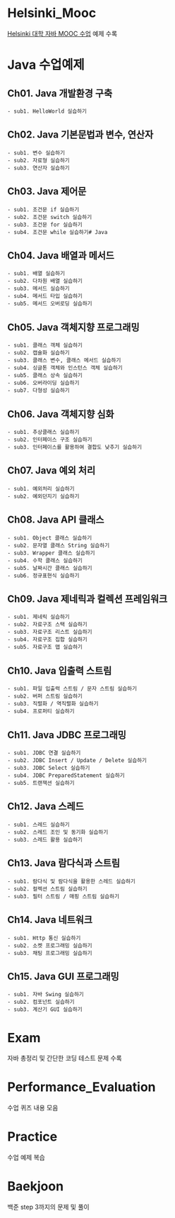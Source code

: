 # Helsinki_Mooc
[Helsinki 대학 자바 MOOC 수업](https://java-programming.mooc.fi/) 예제 수록

# Java 수업예제

## Ch01. Java  개발환경 구축
	- sub1. HelloWorld 실습하기
	
## Ch02. Java 기본문법과 변수, 연산자
	- sub1. 변수 실습하기
	- sub2. 자료형 실습하기
	- sub3. 연산자 실습하기
	
## Ch03. Java 제어문
	- sub1. 조건문 if 실습하기
	- sub2. 조건문 switch 실습하기
	- sub3. 조건문 for 실습하기
	- sub4. 조건문 while 실습하기# Java
	
## Ch04. Java 배열과 메서드
	- sub1. 배열 실습하기
	- sub2. 다차원 배열 실습하기
	- sub3. 메서드 실습하기
	- sub4. 메서드 타입 실습하기
	- sub5. 메서드 오버로딩 실습하기

## Ch05. Java 객체지향 프로그래밍
	- sub1. 클래스 객체 실습하기
	- sub2. 캡슐화 실습하기
	- sub3. 클래스 변수, 클래스 메서드 실습하기
	- sub4. 싱글톤 객체와 인스턴스 객체 실습하기
	- sub5. 클래스 상속 실습하기
	- sub6. 오버라이딩 실습하기
	- sub7. 다형성 실습하기

## Ch06. Java 객체지향 심화
	- sub1. 추상클래스 실습하기
	- sub2. 인터페이스 구조 실습하기
	- sub3. 인터페이스를 활용하여 결합도 낮추기 실습하기
	
## Ch07. Java 예외 처리
	- sub1. 예외처리 실습하기
	- sub2. 예외던지기 실습하기

## Ch08. Java API 클래스
	- sub1. Object 클래스 실습하기
	- sub2. 문자열 클래스 String 실습하기
	- sub3. Wrapper 클래스 실습하기
	- sub4. 수학 클래스 실습하기
	- sub5. 날짜시간 클래스 실습하기
	- sub6. 정규표현식 실습하기
	
## Ch09. Java 제네릭과 컬렉션 프레임워크
	- sub1. 제네릭 실습하기
	- sub2. 자료구조 스택 실습하기
	- sub3. 자료구조 리스트 실습하기
	- sub4. 자료구조 집합 실습하기
	- sub5. 자료구조 맵 실습하기

## Ch10. Java 입출력 스트림
	- sub1. 파일 입출력 스트림 / 문자 스트림 실습하기
	- sub2. 버퍼 스트림 실습하기
	- sub3. 직렬화 / 역직렬화 실습하기
	- sub4. 프로퍼티 실습하기

## Ch11. Java JDBC 프로그래밍
	- sub1. JDBC 연결 실습하기
	- sub2. JDBC Insert / Update / Delete 실습하기
	- sub3. JDBC Select 실습하기
	- sub4. JDBC PreparedStatement 실습하기
	- sub5. 트랜잭션 실습하기

## Ch12. Java 스레드
	- sub1. 스레드 실습하기
	- sub2. 스레드 조인 및 동기화 실습하기
	- sub3. 스레드 활용 실습하기

## Ch13. Java 람다식과 스트림
	- sub1. 람다식 및 람다식을 활용한 스레드 실습하기
	- sub2. 컬렉션 스트림 실습하기
	- sub3. 필터 스트림 / 매핑 스트림 실습하기

## Ch14. Java 네트워크
	- sub1. Http 통신 실습하기
	- sub2. 소켓 프로그래밍 실습하기
	- sub3. 채팅 프로그래밍 실습하기

## Ch15. Java GUI 프로그래밍
	- sub1. 자바 Swing 실습하기
	- sub2. 컴포넌트 실습하기
	- sub3. 계산기 GUI 실습하기

# Exam
자바 총정리 및 간단한 코딩 테스트 문제 수록

# Performance_Evaluation
수업 퀴즈 내용 모음

# Practice
수업 예제 복습

# Baekjoon
백준 step 3까지의 문제 및 풀이 

